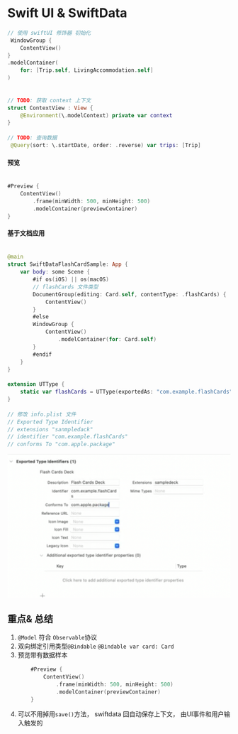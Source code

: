 
# Swift UI & SwiftData 


```swift 
// 使用 swiftUI 修饰器 初始化
 WindowGroup {
    ContentView()
}
.modelContainer(
    for: [Trip.self, LivingAccommodation.self]
)


// TODO: 获取 context 上下文
struct ContextView : View {
    @Environment(\.modelContext) private var context
}

// TODO: 查询数据
 @Query(sort: \.startDate, order: .reverse) var trips: [Trip]


```

#### 预览 
```swift 

#Preview {
    ContentView()
        .frame(minWidth: 500, minHeight: 500)
        .modelContainer(previewContainer)
}
```



#### 基于文档应用 
```swift 

@main
struct SwiftDataFlashCardSample: App {
    var body: some Scene {
        #if os(iOS) || os(macOS)
        // flashCards 文件类型
        DocumentGroup(editing: Card.self, contentType: .flashCards) {
            ContentView()
        }
        #else
        WindowGroup {
            ContentView()
                .modelContainer(for: Card.self)
        }
        #endif
    }
}

extension UTType {
    static var flashCards = UTType(exportedAs: "com.example.flashCards")
}

// 修改 info.plist 文件 
// Exported Type Identifier 
// extensions "sanmpledack"
// identifier "com.example.flashCards"
// conforms To "com.apple.package"
```

![图 1](./images/e418bc2e2a19611384b8eda3c92b64d41c723be00d17df5d0f69e4fbf7326b79.png)  



## 重点& 总结 
1. `@Model` 符合 `Observable`协议  
2. 双向绑定引用类型`@Bindable` 
    `@Bindable var card: Card`  
3. 预览带有数据样本 
    ```swift 
        #Preview {
            ContentView()
                .frame(minWidth: 500, minHeight: 500)
                .modelContainer(previewContainer)
        }
    ```
4. 可以不用掉用`save()`方法， swiftdata 回自动保存上下文， 由UI事件和用户输入触发的  
